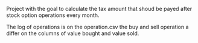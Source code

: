 Project with the goal to calculate the tax amount that shoud be payed after stock option operations every month.

The log of operations is on the operation.csv
the buy and sell operation a differ on the columns of value bought and value sold.
